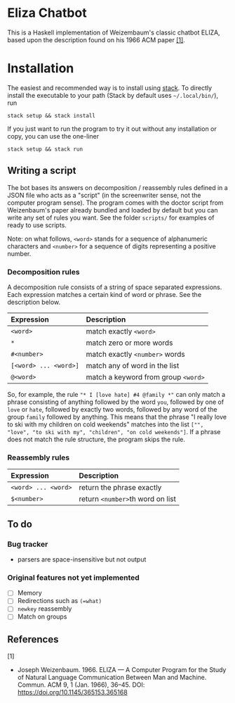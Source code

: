 # Eliza Chatbot

This is a Haskell implementation of Weizembaum's classic chatbot ELIZA,
based upon the description found on his 1966 ACM paper [[1]](#1).

# Installation

The easiest and recommended way is to install using [stack](https://docs.haskellstack.org/en/stable/README/).
To directly install the executable to your path (Stack by default uses `~/.local/bin/`), run

```
stack setup && stack install
```

If you just want to run the program to try it out without any installation or copy,
you can use the one-liner

```
stack setup && stack run
```

## Writing a script

The bot bases its answers on decomposition / reassembly rules
defined in a JSON file who acts as a "script"
(in the screenwriter sense, not the computer program sense).
The program comes with the doctor script from Weizenbaum's paper already bundled
and loaded by default but you can write any set of rules you want.
See the folder `scripts/` for examples of ready to use scripts.

Note: on what follows, `<word>` stands for a sequence of alphanumeric characters
and `<number>` for a sequence of digits representing a positive number.

### Decomposition rules

A decomposition rule consists of a string of space separated expressions.
Each expression matches a certain kind of word or phrase.
See the description below.

| Expression            | Description                          |
| :-------------------- | :----------------------------------- |
| `<word>`              | match exactly `<word>`               |
| `*`                   | match zero or more words             |
| `#<number>`           | match exactly `<number>` words       |
| `[<word> ... <word>]` | match any of word in the list        |
| `@<word>`             | match a keyword from group `<word>`  |

So, for example, the rule `"* I [love hate] #4 @family *"`
can only match a phrase consisting of anything followed by the word `you`,
followed by one of `love` or `hate`, followed by exactly two words,
followed by any word of the group `family` followed by anything.
This means that the phrase "I really love to ski with my children on cold weekends"
matches into the list `["", "love", "to ski with my", "children", "on cold weekends"]`.
If a phrase does not match the rule structure, the program skips the rule.

### Reassembly rules
| Expression          | Description                      |
| :------------------ | :------------------------------- |
| `<word> ... <word>` | return the phrase exactly        |
| `$<number>`         | return `<number>`th word on list |

## To do

### Bug tracker
- parsers are space-insensitive but not output

### Original features not yet implemented
- [ ] Memory
- [ ] Redirections such as `(=what)`
- [ ] `newkey` reassembly
- [ ] Match on groups

## References
<a id="1">[1]</a>
- Joseph Weizenbaum. 1966. ELIZA — A Computer Program for the Study of Natural Language Communication Between Man and Machine. Commun. ACM 9, 1 (Jan. 1966), 36–45. DOI: https://doi.org/10.1145/365153.365168

